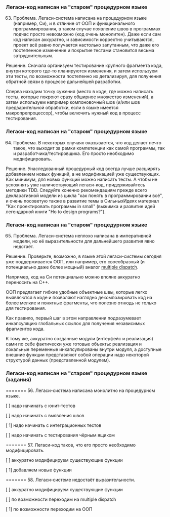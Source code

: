 ### Легаси-код написан на "старом" процедурном языке

63. Проблема. Легаси-система написана на процедурном языке (например, Си), и в отличие от ООП и функционального программирования, в таком случае появление швов в программах подчас просто невозможно (код очень монолитен). Даже если сам код написан аккуратно, и зависимости корректно учитываются, проект всё равно получается настолько запутанным, что даже его постепенное изменение и покрытие тестами становится весьма затруднительным.

Решение. Cначала организуем тестирование крупного фрагмента кода, внутри которого где-то планируются изменения, и затем используем эти тесты, по возможности постепенно их детализируя, для получения обратной связи в процессе дальнейшей разработки.

Сперва находим точку сужения (место в коде, где можно написать тесты, которые покроют сразу обширное множество изменений), а затем используем например компоновочный шов (и/или шов предварительной обработки, если в языке имеется макропрепроцессор), чтобы включить нужный код в процесс тестирования.


### Легаси-код написан на "старом" процедурном языке

64. Проблема. В некоторых случаях оказывается, что код делает нечто такое, что выходит за рамки компетенции как самой программы, так и разработчика/тестировщика. Его просто необходимо модифицировать.

Решение. Унаследованный процедурный код всегда лучше расширять добавлением новых функций, а не модификацией уже существующих. Как минимум, для новых функций можно написать тесты. А чтобы не усложнять уже наличествующий легаси-код, придерживайтесь методики TDD. Следуйте конечно рекомендациям прежде всего декларативной модели из цикла "как понять в программировании всё", и очень посоветую также в развитие темы в СильныхИдеях материал "Как проектировать программы in small" (выжимка и развитие идей легендарной книги "Ho to design programs?").


### Легаси-код написан на "старом" процедурном языке

65. Проблема. Легаси-система неплохо написана в императивной модели, но её выразительности для дальнейшего развития явно недстаёт.

Решение. Проверьте, возможно, в языке этой легаси-системы сегодня уже поддерживается ООП, или например, его своеобразный (и потенциально даже более мощный) аналог [multiple dispatch](https://en.wikipedia.org/wiki/Multiple_dispatch).

Например, код на Си потенциально можно вполне аккуратно переносить на С++.

ООП предлагает гибкие удобные объектные швы, которые легко выявляются в коде и позволяют наглядно декомпозировать код на более мелкие и понятные фрагменты, что полезно отнюдь не только для тестирования.

Как правило, первый шаг в этом направлении подразумевает инкапсуляцию глобальных ссылок для получения независимых фрагментов кода.

К тому же, аккуратно созданные модули (интерфейс и реализация) сами по себе фактически уже готовые объекты: реализация и локальные переменные инкапсулированы внутри модуля, а доступные внешние функции представляют собой операции надо некоторой структурой данных (представленной модулем).


### Легаси-код написан на "старом" процедурном языке (задания)

======= 56. Легаси-система написана монолитно на процедурном языке.

[ ] надо начинать с юнит-тестов

[ ] надо начинать с выявления швов

[ 1] надо начинать с интеграционных тестов

[ ] надо начинать с тестирования чёрным ящиком

======= 57. Легаси-код таков, что его просто необходимо модифицировать.

[ ] аккуратно модифицируем существующие функции

[ 1] добавляем новые функции

======= 58. Легаси-системе недостаёт выразительности.

[ ] аккуратно модифицируем существующие функции

[ ] по возможности переходим на multiple dispatch

[ 1] по возможности переходим на ООП
